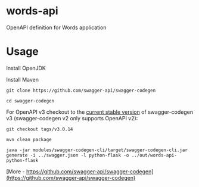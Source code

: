 # words-api
OpenAPI definition for Words application

# Usage
Install OpenJDK

Install Maven

```
git clone https://github.com/swagger-api/swagger-codegen

cd swagger-codegen
```

For OpenAPI v3 checkout to the [current stable version](https://github.com/swagger-api/swagger-codegen#compatibility) of swagger-codegen v3 (swagger-codegen v2 only supports OpenAPI v2):

```
git checkout tags/v3.0.14

mvn clean package

java -jar modules/swagger-codegen-cli/target/swagger-codegen-cli.jar generate -i ../swagger.json -l python-flask -o ../out/words-api-python-flask
```

[More - https://github.com/swagger-api/swagger-codegen](https://github.com/swagger-api/swagger-codegen)
